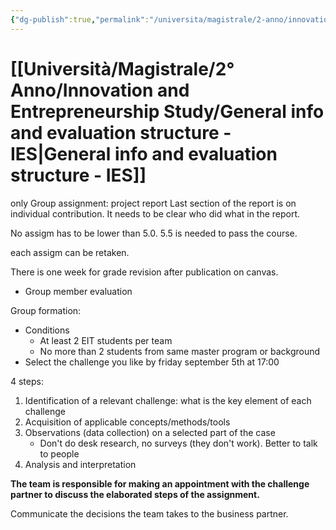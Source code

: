 ```yaml
---
{"dg-publish":true,"permalink":"/universita/magistrale/2-anno/innovation-and-entrepreneurship-study/general-info-and-evaluation-structure-ies/"}
---
```


# [[Università/Magistrale/2° Anno/Innovation and Entrepreneurship Study/General info and evaluation structure - IES\|General info and evaluation structure - IES]]

only Group assignment: project report
Last section of the report is on individual contribution. It needs to be clear who did what in the report.

No assigm has to be lower than 5.0.
5.5 is needed to pass the course.

each assigm can be retaken.

There is one week for grade revision after publication on canvas.

- Group member evaluation

Group formation:
- Conditions
	- At least 2 EIT students per team
	- No more than 2 students from same master program or background
- Select the challenge you like by friday september 5th at 17:00

4 steps:
1. Identification of a relevant challenge: what is the key element of each challenge
2. Acquisition of applicable concepts/methods/tools
3. Observations (data collection) on a selected part of the case
	- Don't do desk research, no surveys (they don't work). Better to talk to people 
4. Analysis and interpretation

**The team is responsible for making an appointment with the challenge partner to discuss the elaborated steps of the assignment.**

Communicate the decisions the team takes to the business partner.